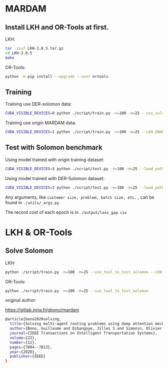 # MARDAM

## Install LKH and OR-Tools at first.

LKH:
```bash
tar -zxvf LKH-3.0.5.tar.gz
cd LKH-3.0.5
make
```
OR-Tools:
```bash
python -m pip install --upgrade --user ortools
```
## Training

Training use DER-solomon data:

```bash
CUDA_VISIBLE_DEVICES=0 python ./script/train.py -n=100 -m=25 --use_solomon_train --train_type='all' --LKH_ENABLED
```

Training use origin MARDAM data:

```bash
CUDA_VISIBLE_DEVICES=1 python ./script/train.py -n=100 -m=25 --LKH_ENABLED
```

## Test with Solomon benchmark

Using model trained with origin training dataset:

```bash
CUDA_VISIBLE_DEVICES=3 python ./script/test.py -n=100 -m=25 --load_path ./output/MARDAM_100_230714-1643/chkpt_ep100.pyth
```

Using model trained with DER-Solomon dataset:

```bash
CUDA_VISIBLE_DEVICES=3 python ./script/test.py -n=100 -m=25 --load_path ./output/MARDAM_solomon_230714-1523/chkpt_ep100.pyth
```

Any arguments, like `customer size, problem, batch size, etc.` , can be found in `./utils/_args.py`

The record cost of each epoch is in `./output/loss_gap.csv`

# LKH & OR-Tools

## Solve Solomon

LKH:

```bash
python ./script/train.py -n=100 -m=25 --use_tool_to_test_solomon --LKH_ENABLED
```

OR-Tools:

```bash
python ./script/train.py -n=100 -m=25 --use_tool_to_test_solomon 
```

original author:

 https://gitlab.inria.fr/gbono/mardam

```bash
@article{bono2020solving,
  title={Solving multi-agent routing problems using deep attention mechanisms},
  author={Bono, Guillaume and Dibangoye, Jilles S and Simonin, Olivier and Matignon, La{\"e}titia and Pereyron, Florian},
  journal={IEEE Transactions on Intelligent Transportation Systems},
  volume={22},
  number={12},
  pages={7804--7813},
  year={2020},
  publisher={IEEE}
}
```
